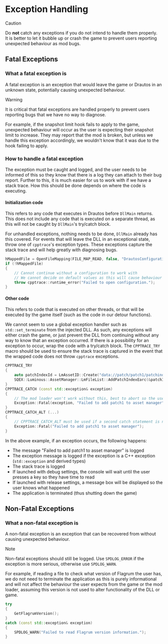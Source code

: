 ﻿# Exception Handling

> [!CAUTION]  
> Do **not** catch any exceptions if you do not intend to handle them properly.  
> It is better to let it bubble up or crash the game to prevent users reporting unexpected behaviour as mod bugs.

## Fatal Exceptions

### What a fatal exception is

A fatal exception is an exception that would leave the game or Drautos in an unknown state, potentially causing
unexpected behaviour.

> [!WARNING]  
> It is critical that fatal exceptions are handled properly to prevent users reporting bugs
> that we have no way to diagnose.

For example, if the snapshot limit hook fails to apply to the game, unexpected behaviour will occur as the user
is expecting their snapshot limit to increase. They may report that the mod is broken, but unless we handle this
exception accordingly, we wouldn't know that it was due to the hook failing to apply.

### How to handle a fatal exception

The exception must be caught and logged, and the user needs to be informed of this so they know that there is
a log they can attach to their bug report. Further to this, it is much easier for us to work with if we have
a stack trace. How this should be done depends on where the code is executing.

#### Initialization code

This refers to any code that executes in Drautos before `DllMain` returns. This does not include any code that
is executed on a separate thread, as this will not be caught by `DllMain`'s try/catch block.

For unhandled exceptions, nothing needs to be done, `DllMain` already has this covered. For events that will leave
the DLL in an exceptional state, throw one of `cpptrace`'s exception types. These exceptions capture the stack
trace and will help greatly with diagnosing bugs.

```c++
hMappedFile = OpenFileMapping(FILE_MAP_READ, false, "DrautosConfiguration");
if (!hMappedFile)
{
    // Cannot continue without a configuration to work with
    // We cannot decide on default values as this will cause behaviour that the user is not expecting
    throw cpptrace::runtime_error("Failed to open configuration.");
}
```

#### Other code

This refers to code that is executed on other threads, or that will be executed by the game itself (such as the
code in our detour functions).

We cannot seem to use a global exception handler such as `std::set_terminate` from the injected DLL. As such, any
exceptions will either crash the game, or just prevent the DLL from continuing without any way to know that an
exception occurred. If there is a possibility for an exception to occur, wrap the code with a try/catch block.
The `CPPTRACE_TRY` macro should be used to ensure the stack trace is captured in the event that the wrapped code
does not throw `cpptrace` exceptions.

```c++
CPPTRACE_TRY
{
    auto patchIndexId = LmAssetID::Create("data://patch/patch1/patchindex.ebex@");
    SQEX::Luminous::AssetManager::LmFileList::AddPatchIndexEarc(&patchIndexId);
}
CPPTRACE_CATCH (const std::exception& exception)
{
    // The mod loader won't work without this, best to abort so the user can send us a useful log
    Exception::Fatal(exception, "Failed to add patch1 to asset manager");
}
CPPTRACE_CATCH_ALT (...)
{
    // CPPTRACE_CATCH_ALT must be used if a second catch statement is needed, just pray you don't need a third!
    Exception::Fatal("Failed to add patch1 to asset manager");
}
```

In the above example, if an exception occurs, the following happens:

* The message "Failed to add patch1 to asset manager" is logged
* The exception message is logged if the exception is a C++ exception (`std::exception` and derived types)
* The stack trace is logged
* If launched with debug settings, the console will wait until the user presses a key so they have time to read
* If launched with release settings, a message box will be displayed so the user knows what happened
* The application is terminated (thus shutting down the game)


## Non-Fatal Exceptions

### What a non-fatal exception is

A non-fatal exception is an exception that can be recovered from without causing unexpected behaviour.

> [!NOTE]  
> Non-fatal exceptions should still be logged. Use `SPDLOG_ERROR` if the exception is more serious,
> otherwise use `SPDLOG_WARN`.

For example, if reading a file to check what version of Flagrum the user has, we do not need to terminate
the application as this is purely informational and will not affect the behaviour the user expects from
the game or the mod loader, assuming this version is not used to alter functionality of the DLL or game.

```c++
try
{
    GetFlagrumVersion();
}
catch (const std::exception& exception)
{
    SPDLOG_WARN("Failed to read Flagrum version information.");
}
```